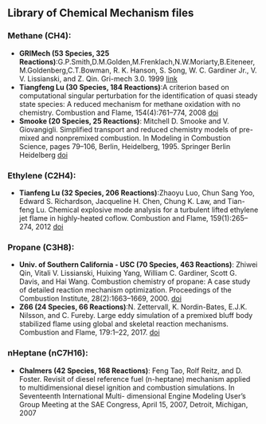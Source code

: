 ## Library of Chemical Mechanism files

### **Methane (CH4):**
* **GRIMech (53 Species, 325 Reactions)**:G.P.Smith,D.M.Golden,M.Frenklach,N.W.Moriarty,B.Eiteneer,M.Goldenberg,C.T.Bowman, R. K. Hanson, S. Song, W. C. Gardiner Jr., V. V. Lissianski, and Z. Qin. Gri-mech 3.0. 1999 [link](http://combustion.berkeley.edu/gri-mech/version30/text30.html)
* **Tiangfeng Lu (30 Species, 184 Reactions)**:A criterion based on computational singular perturbation for the identification of quasi steady state species: A reduced mechanism for methane oxidation with no chemistry. Combustion and Flame, 154(4):761–774, 2008 [doi](https://doi.org/10.1016/j.combustflame.2008.04.025)
* **Smooke (20 Species, 25 Reactions)**: Mitchell D. Smooke and V. Giovangigli. Simplified transport and reduced chemistry models of pre- mixed and nonpremixed combustion. In Modeling in Combustion Science, pages 79–106, Berlin, Heidelberg, 1995. Springer Berlin Heidelberg [doi](http://dx.doi.org/10.1007%2F3-540-59224-5_7)

### **Ethylene (C2H4)**:
* **Tianfeng Lu (32 Species, 206 Reactions)**:Zhaoyu Luo, Chun Sang Yoo, Edward S. Richardson, Jacqueline H. Chen, Chung K. Law, and Tian- feng Lu. Chemical explosive mode analysis for a turbulent lifted ethylene jet flame in highly-heated coflow. Combustion and Flame, 159(1):265–274, 2012 [doi](https://doi.org/10.1016/j.combustflame.2011.05.023)

### **Propane (C3H8)**:
* **Univ. of Southern California - USC (70 Species, 463 Reactions)**: Zhiwei Qin, Vitali V. Lissianski, Huixing Yang, William C. Gardiner, Scott G. Davis, and Hai Wang. Combustion chemistry of propane: A case study of detailed reaction mechanism optimization. Proceedings of the Combustion Institute, 28(2):1663–1669, 2000. [doi](https://doi.org/10.1016/S0082-0784(00)80565-2)
* **Z66 (24 Species, 66 Reactions)**:N. Zettervall, K. Nordin-Bates, E.J.K. Nilsson, and C. Fureby. Large eddy simulation of a premixed bluff body stabilized flame using global and skeletal reaction mechanisms. Combustion and Flame, 179:1–22, 2017. [doi](https://doi.org/10.1016/j.combustflame.2016.12.007) 


### **nHeptane (nC7H16)**:
* **Chalmers (42 Species, 168 Reactions)**: Feng Tao, Rolf Reitz, and D. Foster. Revisit of diesel reference fuel (n-heptane) mechanism applied to multidimensional diesel ignition and combustion simulations. In Seventeenth International Multi- dimensional Engine Modeling User’s Group Meeting at the SAE Congress, April 15, 2007, Detroit, Michigan, 2007
